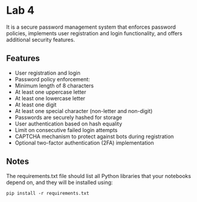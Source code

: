 # Lab 4

It is a secure password management system that enforces password policies, implements user registration and login functionality, and offers additional security features.

## Features
* User registration and login
* Password policy enforcement:
* Minimum length of 8 characters
* At least one uppercase letter
* At least one lowercase letter
* At least one digit
* At least one special character (non-letter and non-digit)
* Passwords are securely hashed for storage
* User authentication based on hash equality
* Limit on consecutive failed login attempts
* CAPTCHA mechanism to protect against bots during registration
* Optional two-factor authentication (2FA) implementation

##  Notes
The requirements.txt file should list all Python libraries that your notebooks depend on, and they will be installed using:
```
pip install -r requirements.txt

```
